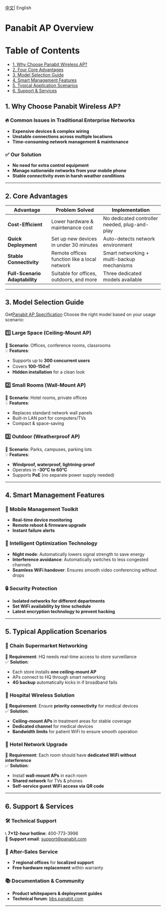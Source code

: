 <p>
    <a href="README.md">中文<a/>|  English   
</p>


# Panabit AP Overview  

# Table of Contents

- [1. Why Choose Panabit Wireless AP?](#1-why-choose-panabit-wireless-ap)
- [2. Four Core Advantages](#2-four-core-advantages)
- [3. Model Selection Guide](#3-model-selection-guide)
- [4. Smart Management Features](#4-smart-management-features)
- [5. Typical Application Scenarios](#5-typical-application-scenarios)
- [6. Support & Services](#6-support--services)


## 1. Why Choose Panabit Wireless AP?

### 🔥 Common Issues in Traditional Enterprise Networks
- **Expensive devices & complex wiring**
- **Unstable connections across multiple locations**
- **Time-consuming network management & maintenance**

### ✅ Our Solution
- **No need for extra control equipment**
- **Manage nationwide networks from your mobile phone**
- **Stable connectivity even in harsh weather conditions**

---

## 2. Core Advantages

| **Advantage**  | **Problem Solved**  | **Implementation**  |
|---------------|-------------------|-------------------|
| **Cost-Efficient** | Lower hardware & maintenance cost | No dedicated controller needed, plug-and-play |
| **Quick Deployment** | Set up new devices in under 30 minutes | Auto-detects network environment |
| **Stable Connectivity** | Remote offices function like a local network | Smart networking + multi-backup mechanisms |
| **Full-Scenario Adaptability** | Suitable for offices, outdoors, and more | Three dedicated models available |

---

## 3. Model Selection Guide
Get[Panabit AP Specification](Specification_EN)
Choose the right model based on your usage scenario:

### 1️⃣ Large Space (Ceiling-Mount AP)
📍 **Scenario**: Offices, conference rooms, classrooms  
💡 **Features**:
- Supports up to **300 concurrent users**
- Covers **100-150㎡**
- **Hidden installation** for a clean look

### 2️⃣ Small Rooms (Wall-Mount AP)
📍 **Scenario**: Hotel rooms, private offices  
💡 **Features**:
- Replaces standard network wall panels
- Built-in LAN port for computers/TVs
- Compact & space-saving

### 3️⃣ Outdoor (Weatherproof AP)
📍 **Scenario**: Parks, campuses, parking lots  
💡 **Features**:
- **Windproof, waterproof, lightning-proof**
- Operates in **-30°C to 60°C**
- Supports **PoE** (no separate power supply needed)

---

## 4. Smart Management Features

### 📱 Mobile Management Toolkit
- **Real-time device monitoring**
- **Remote reboot & firmware upgrade**
- **Instant failure alerts**

### 🚀 Intelligent Optimization Technology
- **Night mode**: Automatically lowers signal strength to save energy
- **Interference avoidance**: Automatically switches to less congested channels
- **Seamless WiFi handover**: Ensures smooth video conferencing without drops

### 🔒 Security Protection
- **Isolated networks for different departments**
- **Set WiFi availability by time schedule**
- **Latest encryption technology to prevent hacking**

---

## 5. Typical Application Scenarios

### 🏪 **Chain Supermarket Networking**
📌 **Requirement**: HQ needs real-time access to store surveillance  
✅ **Solution**:
- Each store installs **one ceiling-mount AP**
- APs connect to HQ through smart networking
- **4G backup** automatically kicks in if broadband fails

### 🏥 **Hospital Wireless Solution**
📌 **Requirement**: Ensure **priority connectivity** for medical devices  
✅ **Solution**:
- **Ceiling-mount APs** in treatment areas for stable coverage
- **Dedicated channel** for medical devices
- **Bandwidth limits** for patient WiFi to ensure smooth operation

### 🏨 **Hotel Network Upgrade**
📌 **Requirement**: Each room should have **dedicated WiFi without interference**  
✅ **Solution**:
- Install **wall-mount APs** in each room
- **Shared network** for TVs & phones
- **Self-service guest WiFi access via QR code**

---

## 6. Support & Services

### 🛠️ **Technical Support**
📞 **7×12-hour hotline**: 400-773-3996  
📧 **Support email**: support@panabit.com  

### 🔄 **After-Sales Service**
- **7 regional offices** for **localized support**
- **Free hardware replacement** within warranty

### 📚 **Documentation & Community**
- **Product whitepapers & deployment guides**
- **Technical forum**: [bbs.panabit.com](https://bbs.panabit.com)

---



